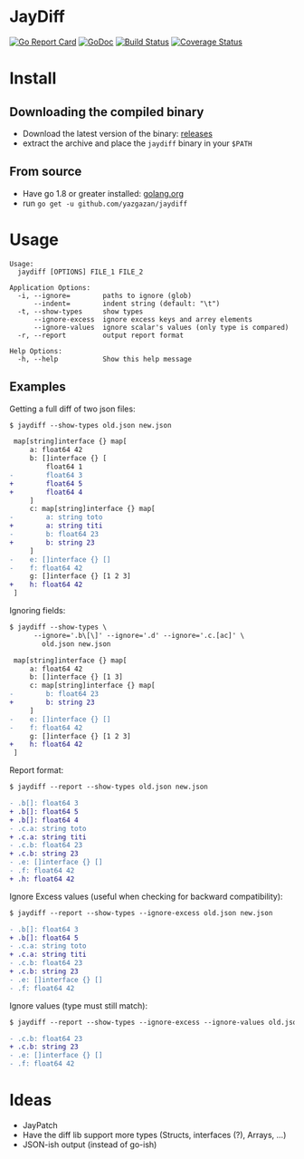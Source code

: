 # JayDiff

[![Go Report Card](https://goreportcard.com/badge/github.com/yazgazan/jaydiff)](https://goreportcard.com/report/github.com/yazgazan/jaydiff)
[![GoDoc](https://godoc.org/github.com/yazgazan/jaydiff?status.svg)](https://godoc.org/github.com/yazgazan/jaydiff)
[![Build Status](https://travis-ci.org/yazgazan/jaydiff.svg?branch=master)](https://travis-ci.org/yazgazan/jaydiff)
[![Coverage Status](https://coveralls.io/repos/github/yazgazan/jaydiff/badge.svg?branch=master)](https://coveralls.io/github/yazgazan/jaydiff?branch=master)

# Install

## Downloading the compiled binary

- Download the latest version of the binary: [releases](https://github.com/yazgazan/jaydiff/releases)
- extract the archive and place the `jaydiff` binary in your `$PATH`

## From source

- Have go 1.8 or greater installed: [golang.org](https://golang.org/doc/install)
- run `go get -u github.com/yazgazan/jaydiff`

# Usage

```
Usage:
  jaydiff [OPTIONS] FILE_1 FILE_2

Application Options:
  -i, --ignore=        paths to ignore (glob)
      --indent=        indent string (default: "\t")
  -t, --show-types     show types
      --ignore-excess  ignore excess keys and arrey elements
      --ignore-values  ignore scalar's values (only type is compared)
  -r, --report         output report format

Help Options:
  -h, --help           Show this help message
```

## Examples

Getting a full diff of two json files:

```diff
$ jaydiff --show-types old.json new.json

 map[string]interface {} map[
     a: float64 42
     b: []interface {} [
         float64 1
-        float64 3
+        float64 5
+        float64 4
     ]
     c: map[string]interface {} map[
-        a: string toto
+        a: string titi
-        b: float64 23
+        b: string 23
     ]
-    e: []interface {} []
-    f: float64 42
     g: []interface {} [1 2 3]
+    h: float64 42
 ]
```

Ignoring fields:

```diff
$ jaydiff --show-types \
	  --ignore='.b\[\]' --ignore='.d' --ignore='.c.[ac]' \
	    old.json new.json

 map[string]interface {} map[
     a: float64 42
     b: []interface {} [1 3]
     c: map[string]interface {} map[
-        b: float64 23
+        b: string 23
     ]
-    e: []interface {} []
-    f: float64 42
     g: []interface {} [1 2 3]
+    h: float64 42
 ]
```

Report format:

```diff
$ jaydiff --report --show-types old.json new.json

- .b[]: float64 3
+ .b[]: float64 5
+ .b[]: float64 4
- .c.a: string toto
+ .c.a: string titi
- .c.b: float64 23
+ .c.b: string 23
- .e: []interface {} []
- .f: float64 42
+ .h: float64 42
```

Ignore Excess values (useful when checking for backward compatibility):

```diff
$ jaydiff --report --show-types --ignore-excess old.json new.json

- .b[]: float64 3
+ .b[]: float64 5
- .c.a: string toto
+ .c.a: string titi
- .c.b: float64 23
+ .c.b: string 23
- .e: []interface {} []
- .f: float64 42
```

Ignore values (type must still match):

```diff
$ jaydiff --report --show-types --ignore-excess --ignore-values old.json new.json

- .c.b: float64 23
+ .c.b: string 23
- .e: []interface {} []
- .f: float64 42
```

# Ideas

- JayPatch
- Have the diff lib support more types (Structs, interfaces (?), Arrays, ...)
- JSON-ish output (instead of go-ish)
